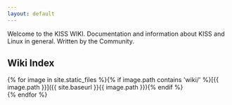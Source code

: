 ```yaml
---
layout: default
---
```


Welcome to the KISS WIKI. Documentation and information about KISS and Linux in 
general. Written by the Community.

## Wiki Index

{% for image in site.static_files %}{% if image.path contains 'wiki/' %}[{{ image.path }}]({{ site.baseurl }}{{ image.path }}){% endif %}<br>{% endfor %}
